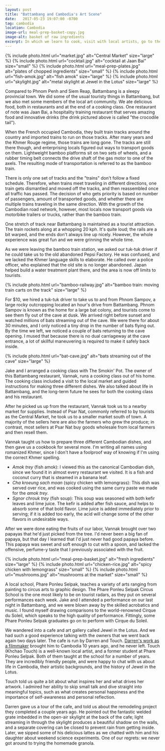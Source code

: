 ```yaml
---
layout: post
title: "Battambang and Cambodia's Art Scene"
date:   2017-05-23 19:07:00 -0700
tag: cambodia
location: Cambodia
image-url: meal-prep-basket-copy.jpg
image-alt: basket of raw ingredients
excerpt: In which we learn to cook, visit with local artists, go to the circus, and ride a bamboo train.
---
```

<div class='img-gallery'>
{% include photo.html url="market.jpg" alt="Central Market" size="large" %}
{% include photo.html url="cocktail.jpg" alt="cocktail at Jaan Bai" size="small" %}
{% include photo.html url="meal-prep-plates.jpg" alt="plates of chopped ingredients" size="small" %}
{% include photo.html url="fish-amok.jpg" alt="fish amok" size="large" %}
{% include photo.html url="skylight.jpg" alt="metal skylight at Jewel in the Lotus" size="large" %}
</div>

Compared to Phnom Penh and Siem Reap, Battambang is a sleepy provincial town. We did some of the usual touristy things in Battambang, but we also met some members of the local art community. We ate delicious food, both in restaurants and at the end of a cooking class. One restaurant of note was Jaan Bai, a hospitality training restaurant that serves amazing food and innovative drinks (the drink pictured above is called "the crocodile tail").

When the French occupied Cambodia, they built train tracks around the country and imported trains to run on those tracks. After many years and the Khmer Rouge regime, those trains are long gone. The tracks are still there though, and enterprising locals figured out ways to transport goods on them. Lightweight bamboo platforms sit on two sets of wheels, and a rubber timing belt connects the drive shaft of the gas motor to one of the axels. The resulting mode of transportation is referred to as the bamboo train.

There is only one set of tracks and the "trains" don't follow a fixed schedule. Therefore, when trains meet traveling in different directions, one train gets dismantled and moved off the tracks, and then reassembled once all traffic has passed. The decision of who gets priority is based on number of passengers, amount of transported goods, and whether there are multiple trains traveling in the same direction. With the growth of the Cambodian road network, however, most locals now transport goods via motorbike trailers or trucks, rather than the bamboo train.

One stretch of track near Battambang is maintained as a tourist attraction. The train rockets along at a whopping 20 kph. It's quite loud; the rails are a bit warped, and the ends don't always line up nicely. However, the whole experience was great fun and we were grinning the whole time.

As we were leaving the bamboo train station, we asked our tuk-tuk driver if he could take us to the old abandoned Pepsi Factory. He was confused, and we lacked the Khmer language skills to elaborate. He called over a police officer, who explained that the old site is no longer abandoned. Japan helped build a water treatment plant there, and the area is now off limits to tourists.

<div class='img-gallery'>
{% include photo.html url="bamboo-railway.jpg" alt="bamboo train: moving train carts on the track" size="large" %}
</div>

For $10, we hired a tuk-tuk driver to take us to and from Phnom Sampov, a large rocky outcropping located an hour's drive from Battambang. Phnom Sampov is known as the home for a large bat colony, and tourists come to see them fly out of the cave at dusk. We arrived right before sunset and watched millions of bats streaming out of the cave. We were there for about 30 minutes, and I only noticed a tiny drop in the number of bats flying out. By the time we left, we noticed a couple of bats returning to the cave opening. I mused that because there is no dual carriageway at the cave entrance, a lot of skillful maneuvering is required to make it safely back inside.

<div class='img-gallery'>
{% include photo.html url="bat-cave.jpg" alt="bats streaming out of the cave" size="large" %}
</div>

Jake and I arranged a cooking class with The Smokin' Pot. The owner of this Battambang restaurant, Vannak, runs a cooking class out of his home. The cooking class included a visit to the local market and guided instructions for making three different dishes. We also talked about life in Battambang, and the long-term future he sees for both the cooking class and his restaurant.

After he picked us up from the restaurant, Vannak took us to a nearby market for supplies. Instead of Psar Nat, commonly referred to by tourists as the Central Market, he took us to a smaller market south of town. A majority of the sellers here are also the farmers who grew the produce; in contrast, most sellers at Psar Nat buy goods wholesale from local farmers and then resell them.

Vannak taught us how to prepare three different Cambodian dishes, and then gave us a cookbook for several more. I'm writing all names using romanized Khmer, since I don't have a foolproof way of knowing if I'm using the correct Khmer spelling.

- _Amok trey_ (fish amok): I viewed this as the canonical Cambodian dish, since we found it in almost every restaurant we visited. It is a fish and coconut curry that is steamed in a banana leaf.
- _Cha kroeung sach moan_ (spicy chicken with lemongrass): This dish was served over rice, and was cooked using the same curry paste we made for the _amok trey_.
- _Sgnor chrouk trey_ (fish soup): This soup was seasoned with both kefir leaves and lime juice. The kefir is added after fish sauce, and helps to absorb some of that bold flavor. Lime juice is added immediately prior to serving; if it is added too early, the acid will change some of the other flavors in undesirable ways.

After we were done eating the fruits of our labor, Vannak brought over two papayas that he'd just picked from the tree. I'd never been a big fan of papaya, but that day I learned that I'd just never had good papaya before. This papaya was sweet and soft enough to cut with a spoon, and lacked the offensive, perfume-y taste that I previously associated with the fruit.

<div class='img-gallery'>
{% include photo.html url="meal-prep-basket.jpg" alt="fresh ingredients" size="large" %}
{% include photo.html url="chicken-rice.jpg" alt="spicy chicken with lemongrass" size="small" %}
{% include photo.html url="mushrooms.jpg" alt="mushrooms at the market" size="small" %}
</div>

A local school, Phare Ponleu Selpak, teaches a variety of arts ranging from painting to circus arts to graphic design. The Phare Ponleu Selpak Circus School is the one most likely to be on tourist radars, as they put on several performances each week. Jake and I attended a performance on our last night in Battambang, and we were blown away by the skilled acrobatics and music. I found myself drawing comparisons to the world-renowned Cirque du Soleil, which speaks to the high quality of performance. Fittingly, some Phare Ponleu Selpak graduates go on to perform with Cirque du Soleil.

We wandered into a cafe and art gallery called Jewel in the Lotus. And we had such a good experience talking with the owners that we went back again two days later. The cafe is run by Darren and Touch. [Darren's work as a filmmaker](https://vimeo.com/105102097) brought him to Cambodia 10 years ago, and he never left. Touch (Khchao Touch) is a well-known local artist, and a former student at Phare Ponleu Selpak. Both of them taught at the school for a number of years. They are incredibly friendly people, and were happy to chat with us about life in Cambodia, their artistic backgrounds, and the history of Jewel in the Lotus.

Touch told us quite a bit about what inspires her and what drives her artwork. I admired her ability to skip small talk and dive straight into meaningful topics, such as what creates personal happiness and the importance of self-awareness and personal reflection.

Darren gave us a tour of the cafe, and told us about the remodeling project they completed a couple years ago. He pointed out the fantastic welded grate imbedded in the open-air skylight at the back of the cafe; light streaming in through the skylight produces a beautiful shadow on the walls, and a separate covering can be closed to prevent rain from getting inside. Later, we sipped some of his delicious lattes as we chatted with him and his daughter about weekend science experiments. One of our regrets: we never got around to trying the homemade granola.
